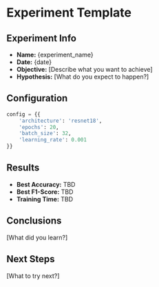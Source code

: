 # Experiment Template

## Experiment Info
- **Name:** {experiment_name}
- **Date:** {date}
- **Objective:** [Describe what you want to achieve]
- **Hypothesis:** [What do you expect to happen?]

## Configuration
```python
config = {{
    'architecture': 'resnet18',
    'epochs': 20,
    'batch_size': 32,
    'learning_rate': 0.001
}}
```

## Results
- **Best Accuracy:** TBD
- **Best F1-Score:** TBD
- **Training Time:** TBD

## Conclusions
[What did you learn?]

## Next Steps
[What to try next?]
